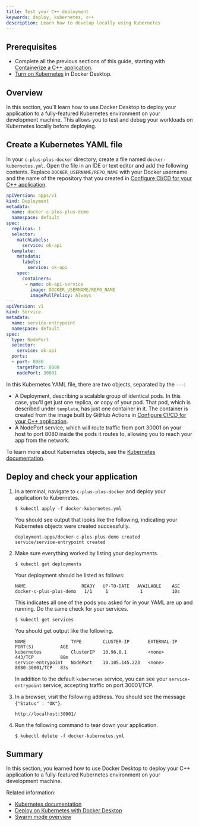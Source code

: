 ```yaml
---
title: Test your C++ deployment
keywords: deploy, kubernetes, c++
description: Learn how to develop locally using Kubernetes
---
```


## Prerequisites

- Complete all the previous sections of this guide, starting with [Containerize a C++ application](containerize.md).
- [Turn on Kubernetes](/desktop/kubernetes/#install-and-turn-on-kubernetes) in Docker Desktop.

## Overview

In this section, you'll learn how to use Docker Desktop to deploy your application to a fully-featured Kubernetes environment on your development machine. This allows you to test and debug your workloads on Kubernetes locally before deploying.

## Create a Kubernetes YAML file

In your `c-plus-plus-docker` directory, create a file named
`docker-kubernetes.yml`. Open the file in an IDE or text editor and add
the following contents. Replace `DOCKER_USERNAME/REPO_NAME` with your Docker
username and the name of the repository that you created in [Configure CI/CD for
your C++ application](configure-ci-cd.md).

```yaml
apiVersion: apps/v1
kind: Deployment
metadata:
  name: docker-c-plus-plus-demo
  namespace: default
spec:
  replicas: 1
  selector:
    matchLabels:
      service: ok-api
  template:
    metadata:
      labels:
        service: ok-api
    spec:
      containers:
       - name: ok-api-service
         image: DOCKER_USERNAME/REPO_NAME
         imagePullPolicy: Always
---
apiVersion: v1
kind: Service
metadata:
  name: service-entrypoint
  namespace: default
spec:
  type: NodePort
  selector:
    service: ok-api
  ports:
  - port: 8080
    targetPort: 8080
    nodePort: 30001
```

In this Kubernetes YAML file, there are two objects, separated by the `---`:

 - A Deployment, describing a scalable group of identical pods. In this case,
   you'll get just one replica, or copy of your pod. That pod, which is
   described under `template`, has just one container in it. The
    container is created from the image built by GitHub Actions in [Configure CI/CD for
    your C++ application](configure-ci-cd.md).
 - A NodePort service, which will route traffic from port 30001 on your host to
   port 8080 inside the pods it routes to, allowing you to reach your app
   from the network.

To learn more about Kubernetes objects, see the [Kubernetes documentation](https://kubernetes.io/docs/home/).

## Deploy and check your application

1. In a terminal, navigate to `c-plus-plus-docker` and deploy your application to
   Kubernetes.

   ```console
   $ kubectl apply -f docker-kubernetes.yml
   ```

   You should see output that looks like the following, indicating your Kubernetes objects were created successfully.

   ```text
   deployment.apps/docker-c-plus-plus-demo created
   service/service-entrypoint created
   ```

2. Make sure everything worked by listing your deployments.

   ```console
   $ kubectl get deployments
   ```

   Your deployment should be listed as follows:

   ```shell
   NAME                     READY   UP-TO-DATE   AVAILABLE    AGE
   docker-c-plus-plus-demo   1/1     1            1           10s
   ```

   This indicates all one of the pods you asked for in your YAML are up and running. Do the same check for your services.

   ```console
   $ kubectl get services
   ```

   You should get output like the following.

   ```shell
   NAME                 TYPE        CLUSTER-IP       EXTERNAL-IP   PORT(S)          AGE
   kubernetes           ClusterIP   10.96.0.1        <none>        443/TCP          88m
   service-entrypoint   NodePort    10.105.145.223   <none>        8080:30001/TCP   83s
   ```

   In addition to the default `kubernetes` service, you can see your `service-entrypoint` service, accepting traffic on port 30001/TCP.

3. In a browser, visit the following address. You should see the message `{"Status" : "OK"}`.

   ```console
   http://localhost:30001/
   ```

4. Run the following command to tear down your application.

   ```console
   $ kubectl delete -f docker-kubernetes.yml
   ```

## Summary

In this section, you learned how to use Docker Desktop to deploy your C++ application to a fully-featured Kubernetes environment on your development machine. 

Related information:
   - [Kubernetes documentation](https://kubernetes.io/docs/home/)
   - [Deploy on Kubernetes with Docker Desktop](/manuals/desktop/kubernetes.md)
   - [Swarm mode overview](/manuals/engine/swarm/_index.md)
